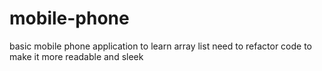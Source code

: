 # mobile-phone
basic mobile phone application to learn array list
need to refactor code to make it more readable and sleek
